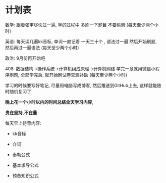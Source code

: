 # 计划表

数学:  跟着张宇尽快过一遍,  学的过程中 多刷一下题目 不要偷懒  (每天至少两个小时)

英语:  每天读几遍kk音标,  单词一直记着 一天三十个 ,  语法过一遍 然后开始刷题,  然后再过一遍语法  (每天至少两个小时)

政治: 9月份再开始吧

408:  数据结构->操作系统->计算机组成原理->计算机网络   学完一章就用微信小程序刷题,  全部学完后, 就开始刷试卷查漏补缺 (每天至少两个小时)

学习的时候要写好笔记, 尽量用电脑写成博客, 然后推送到GitHub上去, 这样就能随时随机复习了

**晚上花一个小时以内的时间总结全天学习内容**, 

**贵在坚持,不在量**





每天早上待背内容:

* kk音标

* 介词

* 泰勒公式

* 基本求导公式

* 预备知识公式

  